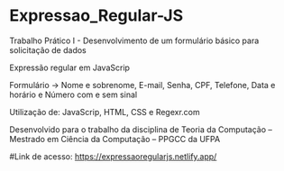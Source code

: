 # Expressao_Regular-JS

Trabalho Prático I - Desenvolvimento de um formulário básico para solicitação de dados 

Expressão regular em JavaScrip

Formulário -> Nome e sobrenome, E-mail, Senha, CPF, Telefone, Data e horário e Número com e sem sinal 

Utilização de: JavaScrip, HTML, CSS e Regexr.com 

Desenvolvido para o trabalho da disciplina de Teoria da Computação – Mestrado em Ciência da Computação – PPGCC da UFPA

#Link de acesso: https://expressaoregularjs.netlify.app/







